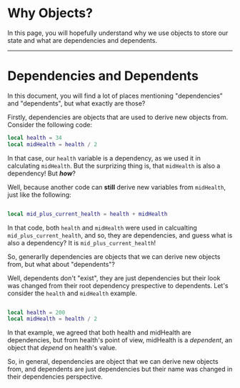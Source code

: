 # **Why Objects?**
In this page, you will hopefully understand why we use objects to store our state and what are dependencies and dependents.
__________________

# **Dependencies and Dependents**

In this document, you will find a lot of places mentioning "dependencies" and "dependents", but what exactly are those?

Firstly, dependencies are objects that are used to derive new objects from. Consider the following code:
```Lua
local health = 34
local midHealth = health / 2
```
In that case, our `health` variable is a dependency, as we used it in calculating `midHealth`. But the surprizing thing is, that `midHealth` is also a dependency! But ***how***?

Well, because another code can **still** derive new variables from `midHealth`, just like the following:

```Lua

local mid_plus_current_health = health + midHealth
```
In that code, both `health` and `midHealth` were used in calcualting `mid_plus_current_health`, and so, they are dependencies, and guess what is also a dependency? It is `mid_plus_current_health`!

So, generarlly dependencies are objects that we can derive new objects from, but what about "dependents"?

Well, dependents don't "exist", they are just dependencies but their look was changed from their root dependency prespective to dependents. Let's consider the `health` and `midHealth` example.

```Lua

local health = 200
local midHealth = health / 2
```
In that example, we agreed that both health and midHealth are dependencies, but from health's point of view, midHealth is a *dependent*, an object that *depend* on health's value.

So, in general, dependencies are object that we can derive new objects from, and dependents are just dependencies but their name was changed in their dependencies perspective.